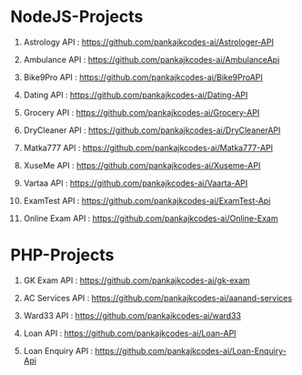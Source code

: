 # NodeJS-Projects

1. Astrology API : https://github.com/pankajkcodes-ai/Astrologer-API

2. Ambulance API : https://github.com/pankajkcodes-ai/AmbulanceApi

3. Bike9Pro API : https://github.com/pankajkcodes-ai/Bike9ProAPI

4. Dating API : https://github.com/pankajkcodes-ai/Dating-API

5. Grocery API : https://github.com/pankajkcodes-ai/Grocery-API

6. DryCleaner API : https://github.com/pankajkcodes-ai/DryCleanerAPI

7. Matka777 API : https://github.com/pankajkcodes-ai/Matka777-API

8. XuseMe API : https://github.com/pankajkcodes-ai/Xuseme-API

9. Vartaa API : https://github.com/pankajkcodes-ai/Vaarta-API

10. ExamTest API : https://github.com/pankajkcodes-ai/ExamTest-Api

11. Online Exam API : https://github.com/pankajkcodes-ai/Online-Exam


# PHP-Projects

1. GK Exam API : https://github.com/pankajkcodes-ai/gk-exam

2. AC Services API : https://github.com/pankajkcodes-ai/aanand-services

3. Ward33 API : https://github.com/pankajkcodes-ai/ward33

4. Loan API : https://github.com/pankajkcodes-ai/Loan-API

5. Loan Enquiry API : https://github.com/pankajkcodes-ai/Loan-Enquiry-Api

